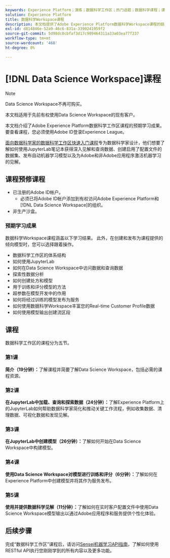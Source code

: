 ```yaml
---
keywords: Experience Platform；演练；数据科学工作区；热门话题；数据科学课程；课程；dsw
solution: Experience Platform
title: 数据科学Workspace课程
description: 本文档提供了Adobe Experience Platform数据科学Workspace课程的链接和描述。
exl-id: d814846e-52a9-46c6-831a-3399241959f2
source-git-commit: 5d98dc0cbfaf3d17c909464311a33a03ea77f237
workflow-type: tm+mt
source-wordcount: '468'
ht-degree: 0%

---
```



# [!DNL Data Science Workspace]课程

>[!NOTE]
>
>Data Science Workspace不再可购买。
>
>本文档适用于先前有权使用Data Science Workspace的现有客户。

本文档介绍了Adobe Experience Platform数据科学工作区课程的预期学习成果。 要查看课程，您必须使用Adobe ID登录Experience League。

[面向数据科学家的数据科学工作区快速入门课程](https://experienceleague.adobe.com/?recommended=ExperiencePlatform-U-1-2021.1.dsw)专为数据科学家设计，他们想要了解如何使用JupyterLab笔记本获得深入见解和查询数据、创建启用了配置文件的数据集、发布自动机器学习模型以及为Adobe和非Adobe应用程序激活机器学习的见解。

## 课程预修课程

- 已注册的Adobe ID帐户。
   - 必须已将Adobe ID帐户添加到有权访问Adobe Experience Platform和[!DNL Data Science Workspace]的组织。
- 非生产沙盒。

### 预期学习成果

数据科学Workspace课程涵盖以下学习结果。 此外，在创建和发布为课程提供的倾向模型时，您可以选择跟着操作。

- 数据科学工作区的体系结构
- 如何使用JupyterLab
- 如何在Data Science Workspace中访问数据和查询数据
- 探索性数据分析
- 如何创建处方和模型
- 用于训练和评分模型的方法
- 超参数在模型开发中的作用
- 如何将经过训练的模型发布为服务
- 如何使用数据科学Workspace丰富您的Real-time Customer Profile数据
- 如何使用模型输出创建流区段

## 课程

数据科学工作区的课程分为五节。

### 第1课

**简介（19分钟）：**&#x200B;了解课程并简要了解Data Science Workspace，包括必需的课程资源。

### 第2课

**在JupyterLab中加载、查询和探索数据（24分钟）：**&#x200B;了解Experience Platform上的JupyterLab如何帮助数据科学家简化和推动关键工作流程，例如收集数据、清理数据、可视化数据和发现见解。

### 第3课

**在JupyterLab中创建模型（26分钟）：**&#x200B;了解如何开始在Data Science Workspace中构建模型。

### 第4课

**使用Data Science Workspace对模型进行训练和评分（6分钟）：**&#x200B;了解如何在Experience Platform中创建模型并将其作为服务发布。

### 第5课

**使用并提供数据科学见解（11分钟）：**&#x200B;了解如何在实时客户配置文件中使用Data Science Workspace模型输出以通过Adobe应用程序和服务提供个性化体验。

## 后续步骤

完成“数据科学工作区”课程后，请访问[Sensei机器学习API指南](./api/getting-started.md)，了解如何使用RESTful API执行您刚刚学到的所有内容以及更多功能。



